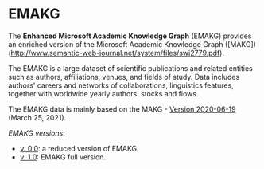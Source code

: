 # EMAKG

The **Enhanced Microsoft Academic Knowledge Graph** (EMAKG) provides an enriched version of the Microsoft Academic Knowledge Graph ([MAKG])(http://www.semantic-web-journal.net/system/files/swj2779.pdf).

The EMAKG is a large dataset of scientific publications and related entities such as authors, affiliations, venues, and fields of study. Data includes authors' careers and networks of collaborations, linguistics features, together with worldwide yearly authors' stocks and flows.

The EMAKG data is mainly based on the MAKG - [Version 2020-06-19](https://zenodo.org/record/4617285#.YgusTd_SJQJ) (March 25, 2021).

*EMAKG versions*:
- [v. 0.0](): a reduced version of EMAKG.  
- [v. 1.0](): EMAKG full version.
